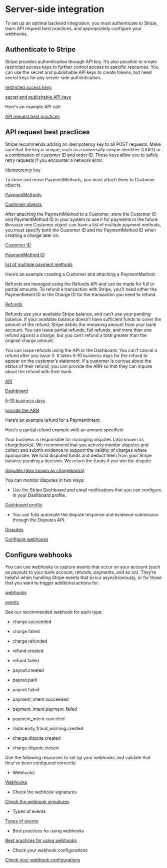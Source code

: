 # Server-side integration

To set up an optimal backend integration, you must authenticate to Stripe, learn API request best practices, and appropriately configure your webhooks.

## Authenticate to Stripe

Stripe provides authentication through API key. It’s also possible to create restricted access keys to further control access to specific resources. You can use the secret and publishable API keys to create tokens, but need secret keys for any server-side authentication.

[restricted access keys](/keys#limit-access)

[secret and publishable API keys](/keys#obtain-api-keys)

Here’s an example API call:

[API request best practices](#API-requests-best-practices)

## API request best practices

Stripe recommends adding an idempotency key to all POST requests. Make sure that the key is unique, such as a universally unique identifier (UUID) or a combination of customer ID and order ID. These keys allow you to safely retry requests if you encounter a network error.

[idempotency key](/api/idempotent_requests)

To store and reuse PaymentMethods, you must attach them to Customer objects.

[PaymentMethods](/api/payment_methods)

[Customer objects](/payments/save-and-reuse)

After attaching the PaymentMethod to a Customer, store the Customer ID and PaymentMethod ID in your system to use it for payments in the future. Because one Customer object can have a list of multiple payment methods, you must specify both the Customer ID and the PaymentMethod ID when creating a charge later on.

[Customer ID](/api/customers/object#customer_object-id)

[PaymentMethod ID](/api/payment_methods/object#payment_method_object-id)

[list of multiple payment methods](/api/payment_methods/list)

Here’s an example creating a Customer and attaching a PaymentMethod:

Refunds are managed using the Refunds API and can be made for full or partial amounts. To refund a transaction with Stripe, you’ll need either the PaymentIntent ID or the Charge ID for the transaction you need to refund.

[Refunds](/api/refunds)

Refunds use your available Stripe balance, and can’t use your pending balance. If your available balance doesn’t have sufficient funds to cover the amount of the refund, Stripe debits the remaining amount from your bank account. You can issue partial refunds, full refunds, and more than one refund against a charge, but you can’t refund a total greater than the original charge amount.

You can issue refunds using the API or the Dashboard. You can’t cancel a refund after you issue it. It takes 5-10 business days for the refund to appear on the customer’s statement. If a customer is curious about the status of their refund, you can provide the ARN so that they can inquire about the refund with their bank.

[API](/api)

[Dashboard](https://dashboard.stripe.com/test/dashboard)

[5-10 business days](https://support.stripe.com/questions/customer-refund-processing-time)

[provide the ARN](https://support.stripe.com/questions/acquirer-reference-number-(arn)-for-refunds)

Here’s an example refund for a PaymentIntent:

Here’s a partial refund example with an amount specified:

Your business is responsible for managing disputes (also known as chargebacks). We recommend that you actively monitor disputes and collect and submit evidence to support the validity of charges where appropriate. We hold disputed funds and deduct them from your Stripe balance pending a decision. We return the funds if you win the dispute.

[disputes (also known as chargebacks)](/disputes)

You can monitor disputes in two ways:

- Use the Stripe Dashboard and email notifications that you can configure in your Dashboard profile.

[Dashboard profile](https://dashboard.stripe.com/settings/user)

- You can fully automate the dispute response and evidence submission through the Disputes API.

[Disputes](/api/disputes)

[Configure webhooks](#configuring-webhooks)

## Configure webhooks

You can use webhooks to capture events that occur on your account (such as payouts to your bank account, refunds, payments, and so on). They’re helpful when handling Stripe events that occur asynchronously, or for those that you want to trigger additional actions for.

[webhooks](/webhooks)

[events](/api/events)

See our recommended webhook for each type:

- charge.succeeded

- charge.failed

- charge.refunded

- refund.created

- refund.failed

- payout.created

- payout.paid

- payout.failed

- payment_intent.succeeded

- payment_intent.payment_failed

- payment_intent.canceled

- radar.early_fraud_warning.created

- charge.dispute.created

- charge.dispute.closed

Use the following resources to set up your webhooks and validate that they’ve been configured correctly:

- Webhooks

[Webhooks](/webhooks)

- Check the webhook signatures

[Check the webhook signatures](/webhooks#verify-events)

- Types of events

[Types of events](/api/events/types)

- Best practices for using webhooks

[Best practices for using webhooks](/webhooks#best-practices)

- Check your webhook configurations

[Check your webhook configurations](https://dashboard.stripe.com/account/webhooks)
